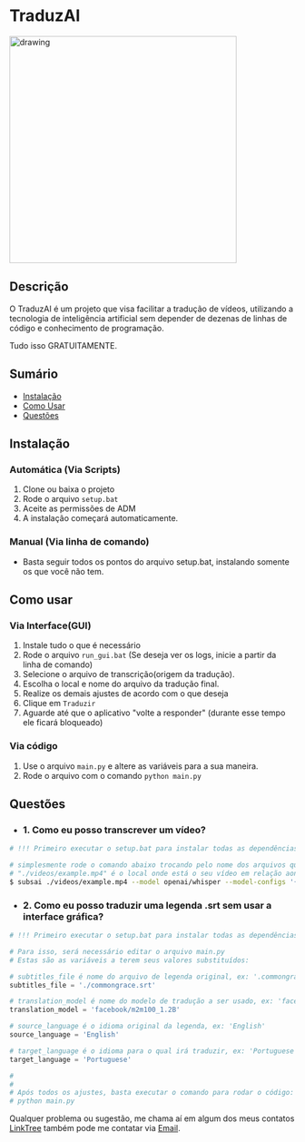 <!-- Generate a README template -->
# TraduzAI
<!-- insert image and configure size -->
<img src="https://i.imgur.com/E56G5Lv.png?width=100" alt="drawing" style="height:400px;"/>

## Descrição
O TraduzAI é um projeto que visa facilitar a tradução de vídeos, utilizando a tecnologia de inteligência artificial sem depender de dezenas de linhas de código e conhecimento de programação.

Tudo isso GRATUITAMENTE.

## Sumário

* [Instalação](#instalação)
* [Como Usar](#como-usar)
* [Questões](#questões)

## Instalação

### Automática (Via Scripts)
1. Clone ou baixa o projeto
2. Rode o arquivo ```setup.bat```
3. Aceite as permissões de ADM
4. A instalação começará automaticamente.

### Manual (Via linha de comando)
 - Basta seguir todos os pontos do arquivo setup.bat, instalando somente os que você não tem.

## Como usar
### Via Interface(GUI)
1. Instale tudo o que é necessário
2. Rode o arquivo `run_gui.bat` (Se deseja ver os logs, inicie a partir da linha de comando)
3. Selecione o arquivo de transcrição(origem da tradução).
4. Escolha o local e nome do arquivo da tradução final.
5. Realize os demais ajustes de acordo com o que deseja
6. Clique em `Traduzir`
7. Aguarde até que o aplicativo "volte a responder" (durante esse tempo ele ficará bloqueado)

### Via código
1. Use o arquivo `main.py` e altere as variáveis para a sua maneira.
2. Rode o arquivo com o comando `python main.py`

## Questões

* ### 1. Como eu posso transcrever um vídeo?
```bash
# !!! Primeiro executar o setup.bat para instalar todas as dependências

# simplesmente rode o comando abaixo trocando pelo nome dos arquivos que você tem
# "./videos/example.mp4" é o local onde está o seu vídeo em relação aonde está sendo executado o comando
$ subsai ./videos/example.mp4 --model openai/whisper --model-configs '{"model_type": "small"}' --format srt
```
* ### 2. Como eu posso traduzir uma legenda .srt sem usar a interface gráfica?

```python
# !!! Primeiro executar o setup.bat para instalar todas as dependências

# Para isso, será necessário editar o arquivo main.py
# Estas são as variáveis a terem seus valores substituídos:

# subtitles_file é nome do arquivo de legenda original, ex: '.commongrace.srt'
subtitles_file = './commongrace.srt'

# translation_model é nome do modelo de tradução a ser usado, ex: 'facebook/m2m100_1.2B'
translation_model = 'facebook/m2m100_1.2B'

# source_language é o idioma original da legenda, ex: 'English'
source_language = 'English'

# target_language é o idioma para o qual irá traduzir, ex: 'Portuguese'
target_language = 'Portuguese'

#
#
# Após todos os ajustes, basta executar o comando para rodar o código:
# python main.py
```

Qualquer problema ou sugestão, me chama aí em algum dos meus contatos [LinkTree](https://juninho.dev/) também pode me contatar via [Email](brizollajr@Gmail.com).